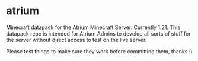 # atrium
Minecraft datapack for the Atrium Minecraft Server. Currently 1.21.
This datapack repo is intended for Atrium Admins to develop all sorts of stuff for the server without direct access to test on the live server.

Please test things to make sure they work before committing them, thanks :)
